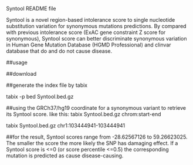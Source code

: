 Syntool README file

Syntool is a novel region-based intolerance score  to single nucleotide substitution variation for synonymous mutations predictions. By compared with previous intolerance score (ExAC gene constraint Z score for synonymous), Syntool score can better discriminate synonymous variation in Human Gene Mutation Database (HGMD Professional) and clinvar database that do and do not cause disease.


##usage

##download 

##generate the index file by tabix

tabix -p bed Syntool.bed.gz

##using the GRCh37/hg19 coordinate for a synonymous variant to retrieve its Syntool score. like this: tabix Syntool.bed.gz chrom:start-end 

tabix Syntool.bed.gz chr1:103444941-103444941

##for the result, Syntool scores range from -28.62567126 to 59.26623025. The smaller the score the more likely the SNP has damaging effect. If a Syntool score is <=0 (or score percentile <=0.5) the corresponding mutation is predicted as cause disease-causing.



